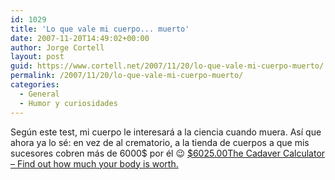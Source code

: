 ```yaml
---
id: 1029
title: 'Lo que vale mi cuerpo... muerto'
date: 2007-11-20T14:49:02+00:00
author: Jorge Cortell
layout: post
guid: https://www.cortell.net/2007/11/20/lo-que-vale-mi-cuerpo-muerto/
permalink: /2007/11/20/lo-que-vale-mi-cuerpo-muerto/
categories:
  - General
  - Humor y curiosidades
---
```

Según este test, mi cuerpo le interesará a la ciencia cuando muera. Así­ que ahora ya lo sé: en vez de al crematorio, a la tienda de cuerpos a que mis sucesores cobren más de 6000$ por él 😉 [<strong style="font-weight: normal">$6025.00</strong><span>The Cadaver Calculator – Find out how much your body is worth.</span>](https://www.justsayhi.com/bb/cadaver)